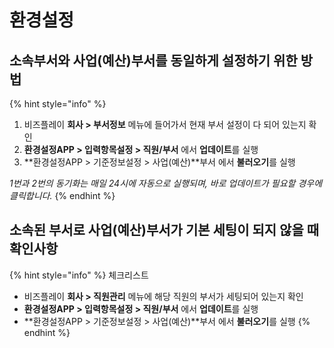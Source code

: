 # 환경설정

## 소속부서와 사업\(예산\)부서를 동일하게 설정하기 위한 방법

{% hint style="info" %}
1. 비즈플레이 **회사 &gt; 부서정보** 메뉴에 들어가서 현재 부서 설정이 다 되어 있는지 확인
2. **환경설정APP &gt; 입력항목설정 &gt; 직원/부서** 에서 **업데이트**를 실행
3. **환경설정APP &gt; 기준정보설정 &gt; 사업\(예산\)**부서 에서 **불러오기**를 실행

_1번과 2번의 동기화는 매일 24시에 자동으로 실행되며, 바로 업데이트가 필요할 경우에 클릭합니다._
{% endhint %}

## 소속된 부서로 사업\(예산\)부서가 기본 세팅이 되지 않을 때 확인사항

{% hint style="info" %}
체크리스트

* 비즈플레이 **회사 &gt; 직원관리** 메뉴에 해당 직원의 부서가 세팅되어 있는지 확인
* **환경설정APP &gt; 입력항목설정 &gt; 직원/부서** 에서 **업데이트**를 실행
* **환경설정APP &gt; 기준정보설정 &gt; 사업\(예산\)**부서 에서 **불러오기**를 실행
{% endhint %}

